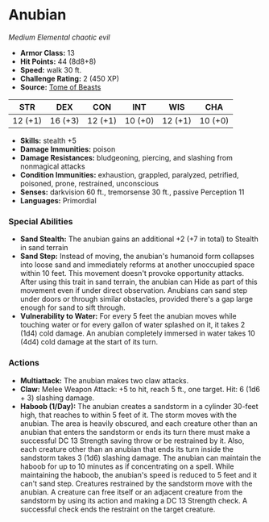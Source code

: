 # Anubian

*Medium* *Elemental* *chaotic evil*

- **Armor Class:** 13
- **Hit Points:** 44 (8d8+8)
- **Speed:** walk 30 ft.
- **Challenge Rating:** 2 (450 XP)
- **Source:** [Tome of Beasts](https://koboldpress.com/kpstore/product/tome-of-beasts-for-5th-edition-print/)

| STR | DEX | CON | INT | WIS | CHA |
| --- | --- | --- | --- | --- | --- |
| 12 (+1) | 16 (+3) | 12 (+1) | 10 (+0) | 12 (+1) | 10 (+0) |

- **Skills:** stealth +5
- **Damage Immunities:** poison
- **Damage Resistances:** bludgeoning, piercing, and slashing from nonmagical attacks
- **Condition Immunities:** exhaustion, grappled, paralyzed, petrified, poisoned, prone, restrained, unconscious
- **Senses:** darkvision 60 ft., tremorsense 30 ft., passive Perception 11
- **Languages:** Primordial
### Special Abilities
- **Sand Stealth:** The anubian gains an additional +2 (+7 in total) to Stealth in sand terrain
- **Sand Step:** Instead of moving, the anubian's humanoid form collapses into loose sand and immediately reforms at another unoccupied space within 10 feet. This movement doesn't provoke opportunity attacks. After using this trait in sand terrain, the anubian can Hide as part of this movement even if under direct observation. Anubians can sand step under doors or through similar obstacles, provided there's a gap large enough for sand to sift through.
- **Vulnerability to Water:** For every 5 feet the anubian moves while touching water or for every gallon of water splashed on it, it takes 2 (1d4) cold damage. An anubian completely immersed in water takes 10 (4d4) cold damage at the start of its turn.
### Actions
- **Multiattack:** The anubian makes two claw attacks.
- **Claw:** Melee Weapon Attack: +5 to hit, reach 5 ft., one target. Hit: 6 (1d6 + 3) slashing damage.
- **Haboob (1/Day):** The anubian creates a sandstorm in a cylinder 30-feet high, that reaches to within 5 feet of it. The storm moves with the anubian. The area is heavily obscured, and each creature other than an anubian that enters the sandstorm or ends its turn there must make a successful DC 13 Strength saving throw or be restrained by it. Also, each creature other than an anubian that ends its turn inside the sandstorm takes 3 (1d6) slashing damage. The anubian can maintain the haboob for up to 10 minutes as if concentrating on a spell. While maintaining the haboob, the anubian's speed is reduced to 5 feet and it can't sand step. Creatures restrained by the sandstorm move with the anubian. A creature can free itself or an adjacent creature from the sandstorm by using its action and making a DC 13 Strength check. A successful check ends the restraint on the target creature.
